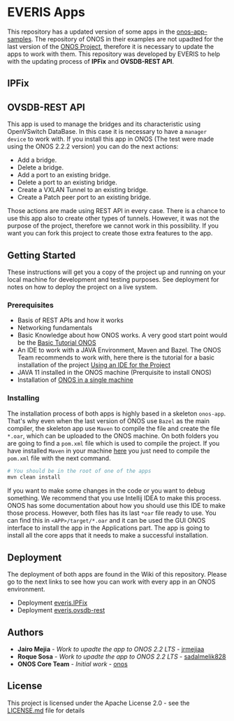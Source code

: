 # EVERIS Apps

This repository has a updated version of some apps in the [onos-app-samples](https://github.com/opennetworkinglab/onos-app-samples). The repository of ONOS in their examples are not upadted for the last version of the [ONOS Project](https://wiki.onosproject.org/), therefore it is necessary to update the apps to work with them. This repository was developed by EVERIS to help with the updating process of **IPFix** and **OVSDB-REST API**.

## IPFix

## OVSDB-REST API

This app is used to manage the bridges and its characteristic using OpenVSwitch DataBase. In this case it is necessary to have a `manager device` to work with. If you install this app in ONOS (The test were made using the ONOS 2.2.2 version) you can do the next actions:

- Add a bridge.
- Delete a bridge.
- Add a port to an existing bridge.
- Delete a port to an existing bridge.
- Create a VXLAN Tunnel to an existing bridge.
- Create a Patch peer port to an existing bridge.

Those actions are made using REST API in every case. There is a chance to use this app also to create other types of tunnels. However, it was not the purpose of the project, therefore we cannot work in this possibility. If you want you can fork this project to create those extra features to the app.

## Getting Started

These instructions will get you a copy of the project up and running on your local machine for development and testing purposes. See deployment for notes on how to deploy the project on a live system.

### Prerequisites

- Basis of REST APIs and how it works
- Networking fundamentals
- Basic Knowledge about how ONOS works. A very good start point would be the [Basic Tutorial ONOS](https://wiki.onosproject.org/display/ONOS/Basic+ONOS+Tutorial)
- An IDE to work with a JAVA Environment, Maven and Bazel. The ONOS Team recommends to work with, here there is the tutorial for a basic installation of the project [Using an IDE for the Project](https://wiki.onosproject.org/pages/viewpage.action?pageId=28836246)
- JAVA 11 installed in the ONOS machine (Prerquisite to install ONOS)
- Installation of [ONOS in a single machine](https://wiki.onosproject.org/display/ONOS/Installing+and+running+ONOS)

### Installing

The installation process of both apps is highly based in a skeleton `onos-app`. That's why even when the last version of ONOS use `Bazel` as the main compiler, the skeleton app use `Maven` to compile the file and create the file `*.oar`, which can be uploaded to the ONOS machine. On both folders you are going to find a `pom.xml` file which is used to compile the project. If you have installed `Maven` in your machine [here](https://maven.apache.org/install.html) you just need to compile the `pom.xml` file with the next command. 

```bash
# You should be in the root of one of the apps
mvn clean install
```
If you want to make some changes in the code or you want to debug something. We recommend that you use Intellij IDEA to make this process. ONOS has some documentation about how you should use this IDE to make those process. However, both files has its last `*oar` file ready to use. You can find this in `<APP>/target/*.oar` and it can be used the GUI ONOS interface to install the app in the Applications part. The app is going to install all the core apps that it needs to make a successful installation.

## Deployment
The deployment of both apps are found in the Wiki of this repository. Please go to the next links to see how you can work with every app in an ONOS environment. 

- Deployment [everis.IPFix](https://github.com/jrmejiaa/everis_app/wiki/Deployment-everis.IPFix)
- Deployment [everis.ovsdb-rest](https://github.com/jrmejiaa/everis_app/wiki/Deployment-everis.ovsdb-rest)

## Authors

- **Jairo Mejia** - *Work to upadte the app to ONOS 2.2 LTS* - [jrmejiaa](https://github.com/jrmejiaa)
- **Roque Sosa** - *Work to upadte the app to ONOS 2.2 LTS* - [sadalmelik828](https://github.com/sadalmelik828)
- **ONOS Core Team** - *Initial work* - [onos](https://github.com/opennetworkinglab/onos)

## License

This project is licensed under the Apache License 2.0 - see the [LICENSE.md](LICENSE) file for details
